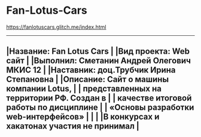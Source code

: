 # Fan-Lotus-Cars

https://fanlotuscars.glitch.me/index.html

-----------------------------------------------
|Название: Fan Lotus Cars                     |
|Вид проекта: Web сайт                        |
|Выполнил: Сметанин Андрей Олегович МКИС 12   |
|Наставник: доц.Трубчик Ирина Степановна      |
|Описание: Сайт о машины компании Lotus,      |
|  представленных на территории РФ. Создан в  |
|  качестве итоговой работы по дисциплине     |
|  «Основы разработки web-интерфейсов»        |
|                                             |
|В конкурсах и хакатонах участия не принимал  |
-----------------------------------------------
